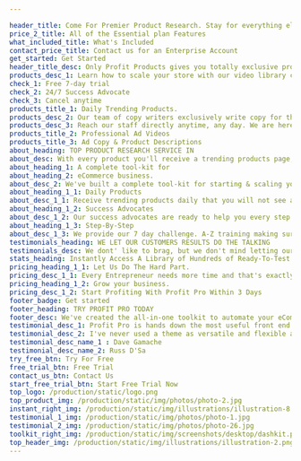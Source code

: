 ```yaml
---

header_title: Come For Premier Product Research. Stay for everything else.
price_2_title: All of the Essential plan Features
what_included_title: What's Included
contact_price_title: Contact us for an Enterprise Account
get_started: Get Started
header_title_desc: Only Profit Products gives you totally exclusive products and videos daily not to mention the product descriptions, Ad Copy, and FB targeting is pretty cool too.
products_desc_1: Learn how to scale your store with our video library content.
check_1: Free 7-day trial
check_2: 24/7 Success Advocate
check_3: Cancel anytime
products_title_1: Daily Trending Products.
products_desc_2: Our team of copy writers exclusively write copy for the ad videos and descriptions for your products guaranteed to succeed.
products_desc_3: Reach our staff directly anytime, any day. We are here to help!
products_title_2: Professional Ad Videos
products_title_3: Ad Copy & Product Descriptions
about_heading: TOP PRODUCT RESEARCH SERVICE IN 
about_desc: With every product you'll receive a trending products page, professional video ad, ad copy, and Facebook targeting suggestions from our highly trained marketing team.. this team has been responsible for over $3,000,000 in this year alone.
about_heading_1: A complete tool-kit for
about_heading_2: eCommerce business.
about_desc_2: We've built a complete tool-kit for starting & scaling your eCommerce business
about_heading_1_1: Daily Products
about_desc_1_1: Receive trending products daily that you will not see anywhere else in the market.
about_heading_1_2: Success Advocates
about_desc_1_2: Our success advocates are ready to help you every step of the way to ensure your success.
about_heading_1_3: Step-By-Step
about_desc_1_3: We provide our 7 day challenge. A-Z training making sure you are equipped with the tools to succeed.
testimonials_heading: WE LET OUR CUSTOMERS RESULTS DO THE TALKING
testimonials_desc: We dont' like to brag, but we don't mind letting our customers do it for us. Here are a few nice things folks have said about our themes over the years.
stats_heading: Instantly Access A Library of Hundreds of Ready-To-Test Products.
pricing_heading_1_1: Let Us Do The Hard Part.
pricing_desc_1_1: Every Entrepreneur needs more time and that's exactly what we are in the business of giving you more time to do more business stuff.
pricing_heading_1_2: Grow your business.
pricing_desc_1_2: Start Profiting With Profit Pro Within 3 Days
footer_badge: Get started
footer_heading: TRY PROFIT PRO TODAY
footer_desc: We've created the all-in-one toolkit to automate your eCommerce business.
testimonial_desc_1: Profit Pro is hands down the most useful front end Bootstrap theme I've ever used. I can't wait to use it again for my next project.
testimonial_desc_2: I've never used a theme as versatile and flexible as Profit Pro. It's my go to for building landing sites on almost any project.
testimonial_desc_name_1 : Dave Gamache
testimonial_desc_name_2: Russ D'Sa
try_free_btn: Try For Free
free_trial_btn: Free Trial
contact_us_btn: Contact Us
start_free_trial_btn: Start Free Trial Now
top_logo: /production/static/logo.png
top_product_img: /production/static/img/photos/photo-2.jpg
instant_right_img: /production/static/img/illustrations/illustration-8.png
testimonial_1_img: /production/static/img/photos/photo-1.jpg
testimonial_2_img: /production/static/img/photos/photo-26.jpg
toolkit_right_img: /production/static/img/screenshots/desktop/dashkit.png
top_header_img: /production/static/img/illustrations/illustration-2.png
---
```

